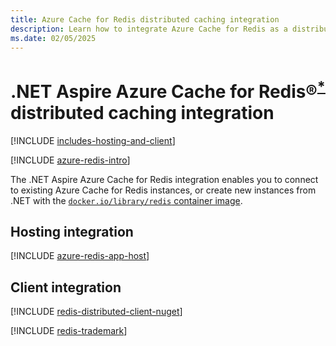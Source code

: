 ```yaml
---
title: Azure Cache for Redis distributed caching integration
description: Learn how to integrate Azure Cache for Redis as a distributed caching solution with the .NET Aspire stack.
ms.date: 02/05/2025
---
```


# .NET Aspire Azure Cache for Redis&reg;<sup>**[*](#registered)**</sup> distributed caching integration

<a name="heading"></a>

[!INCLUDE [includes-hosting-and-client](../includes/includes-hosting-and-client.md)]

[!INCLUDE [azure-redis-intro](includes/azure-redis-intro.md)]

The .NET Aspire Azure Cache for Redis integration enables you to connect to existing Azure Cache for Redis instances, or create new instances from .NET with the [`docker.io/library/redis` container image](https://hub.docker.com/_/redis/).

## Hosting integration

[!INCLUDE [azure-redis-app-host](includes/azure-redis-app-host.md)]

## Client integration

[!INCLUDE [redis-distributed-client-nuget](includes/redis-distributed-client-nuget.md)]

[!INCLUDE [redis-trademark](includes/redis-trademark.md)]
